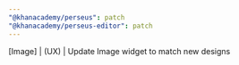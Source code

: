 ```yaml
---
"@khanacademy/perseus": patch
"@khanacademy/perseus-editor": patch
---
```


[Image] | (UX) | Update Image widget to match new designs
